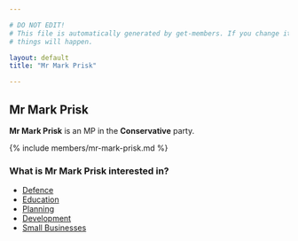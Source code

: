 ```yaml
---

# DO NOT EDIT!
# This file is automatically generated by get-members. If you change it, bad
# things will happen.

layout: default
title: "Mr Mark Prisk"

---
```


## Mr Mark Prisk

**Mr Mark Prisk** is an MP in the **Conservative** party.

{% include members/mr-mark-prisk.md %}

### What is Mr Mark Prisk interested in?


* [Defence](/interests/defence.html)
* [Education](/interests/education.html)
* [Planning](/interests/planning.html)
* [Development](/interests/development.html)
* [Small Businesses](/interests/small-businesses.html)
